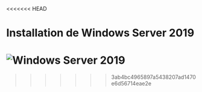 <<<<<<< HEAD
# Installation de Windows Server 2019



![Windows Server 2019](../../Ressources/img/ServerAdmin/0-Installation/1.PNG)
=======

>>>>>>> 3ab4bc4965897a5438207ad1470e6d56714eae2e
